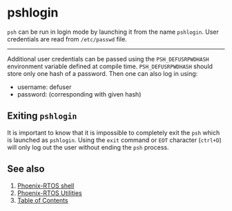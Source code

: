 # pshlogin

`psh` can be run in login mode by launching it from the name `pshlogin`. User credentials are read from `/etc/passwd`
file.

---

Additional user credentials can be passed using the `PSH_DEFUSRPWDHASH` environment variable defined at compile time.
`PSH_DEFUSRPWDHASH` should store only one hash of a password. Then one can also log in using:

- username: defuser
- password: (corresponding with given hash)

## Exiting `pshlogin`

It is important to know that it is impossible to completely exit the `psh` which is launched as `pshlogin`. Using the
`exit` command or `EOT` character (`ctrl+D`) will only log out the user without ending the `psh` process.

## See also

1. [Phoenix-RTOS shell](../index.md)
2. [Phoenix-RTOS Utilities](../../index.md)
3. [Table of Contents](../../../index.md)
